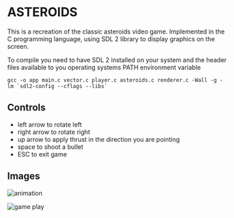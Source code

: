 
# ASTEROIDS

This is a recreation of the classic asteroids video game. Implemented in the C
programming language, using SDL 2 library to display graphics on the screen.

To compile you need to have SDL 2 installed on your system and the header files
available to you operating systems PATH environment variable

    gcc -o app main.c vector.c player.c asteroids.c renderer.c -Wall -g -lm `sdl2-config --cflags --libs`

## Controls
* left arrow to rotate left
* right arrow to rotate right
* up arrow to apply thrust in the direction you are pointing
* space to shoot a bullet
* ESC to exit game

## Images
![animation](https://i.imgur.com/sV164D6.gif)

![game play](http://i.imgur.com/vg8nlAO.png)

